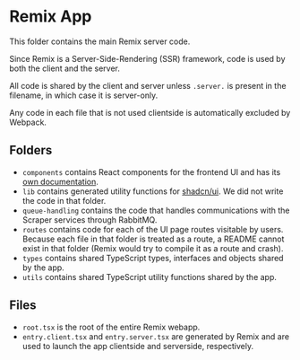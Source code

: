 # Remix App

This folder contains the main Remix server code.

Since Remix is a Server-Side-Rendering (SSR) framework, code is used by both the client and the server.

All code is shared by the client and server unless `.server.` is present in the filename, in which case it is server-only.

Any code in each file that is not used clientside is automatically excluded by Webpack.

## Folders

- `components` contains React components for the frontend UI and has its [own documentation](./components/README.md).
- `lib` contains generated utility functions for [shadcn/ui](https://ui.shadcn.com/). We did not write the code in that folder.
- `queue-handling` contains the code that handles communications with the Scraper services through RabbitMQ.
- `routes` contains code for each of the UI page routes visitable by users. Because each file in that folder
  is treated as a route, a README cannot exist in that folder (Remix would try to compile it as a route and crash).
- `types` contains shared TypeScript types, interfaces and objects shared by the app.
- `utils` contains shared TypeScript utility functions shared by the app.

## Files

- `root.tsx` is the root of the entire Remix webapp.
- `entry.client.tsx` and `entry.server.tsx` are generated by Remix and are used to launch the app clientside and serverside, respectively.
